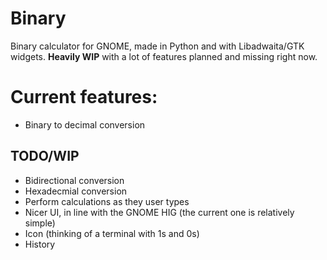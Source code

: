 # Binary

Binary calculator for GNOME, made in Python and with Libadwaita/GTK widgets. **Heavily WIP** with a lot of features planned and missing right now.

# Current features:
- Binary to decimal conversion

## TODO/WIP
- Bidirectional conversion
- Hexadecmial conversion
- Perform calculations as they user types 
- Nicer UI, in line with the GNOME HIG (the current one is relatively simple)
- Icon (thinking of a terminal with 1s and 0s)
- History
